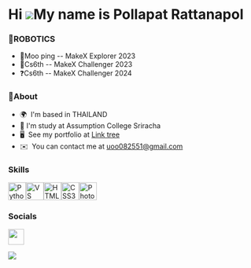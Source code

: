 Hi ![](https://user-images.githubusercontent.com/18350557/176309783-0785949b-9127-417c-8b55-ab5a4333674e.gif)My name is Pollapat Rattanapol
===========================================================================================================================================

### 🤖ROBOTICS

* 🥉Moo ping -- MakeX Explorer 2023 
* 🥈Cs6th -- MakeX Challenger 2023
* ❓Cs6th -- MakeX Challenger 2024

### 📝About

* 🌍  I'm based in THAILAND
* 🏫 I'm study at Assumption College Sriracha
* 🖥️  See my portfolio at [Link tree](http://pollayaaa.vercel.app)
* ✉️  You can contact me at [uoo082551@gmail.com](mailto:uoo082551@gmail.com)

### Skills


<p align="left">
<a href="https://www.python.org/" target="_blank" rel="noreferrer"><img src="https://raw.githubusercontent.com/danielcranney/readme-generator/main/public/icons/skills/python-colored.svg" width="36" height="36" alt="Python" /></a><a href="https://code.visualstudio.com/" target="_blank" rel="noreferrer"><img src="https://raw.githubusercontent.com/danielcranney/readme-generator/main/public/icons/skills/visualstudiocode.svg" width="36" height="36" alt="VS Code" /></a><a href="https://developer.mozilla.org/en-US/docs/Glossary/HTML5" target="_blank" rel="noreferrer"><img src="https://raw.githubusercontent.com/danielcranney/readme-generator/main/public/icons/skills/html5-colored.svg" width="36" height="36" alt="HTML5" /></a><a href="https://www.w3.org/TR/CSS/#css" target="_blank" rel="noreferrer"><img src="https://raw.githubusercontent.com/danielcranney/readme-generator/main/public/icons/skills/css3-colored.svg" width="36" height="36" alt="CSS3" /></a><a href="https://www.adobe.com/uk/products/photoshop.html" target="_blank" rel="noreferrer"><img src="https://raw.githubusercontent.com/danielcranney/readme-generator/main/public/icons/skills/photoshop-colored.svg" width="36" height="36" alt="Photoshop" /></a>
</p>


### Socials

<p align="left"> <a href="http://www.instagram.com/pollapat.ax/" target="_blank" rel="noreferrer"> <picture> <source media="(prefers-color-scheme: dark)" srcset="https://raw.githubusercontent.com/danielcranney/readme-generator/main/public/icons/socials/instagram-dark.svg" /> <source media="(prefers-color-scheme: light)" srcset="https://raw.githubusercontent.com/danielcranney/readme-generator/main/public/icons/socials/instagram.svg" /> <img src="https://raw.githubusercontent.com/danielcranney/readme-generator/main/public/icons/socials/instagram.svg" width="32" height="32" /> </picture> </a></p>

<img src="https://media0.giphy.com/media/v1.Y2lkPTc5MGI3NjExYXNyanIxN3Yxc3owbGFtZXZtdjc0ZTRpejF5YTc5dmMwYjRuNmZ0OSZlcD12MV9pbnRlcm5hbF9naWZfYnlfaWQmY3Q9Zw/iAnEvLVEtPuLK/giphy.webp"></a>
